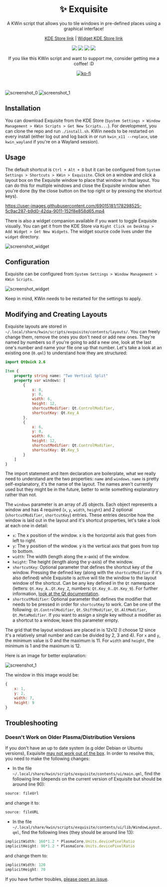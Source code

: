 <div align="center"> 
    
# ✨ Exquisite 
A KWin script that allows you to tile windows in pre-defined places using a graphical interface!
    
[KDE Store link](https://store.kde.org/p/1852610/) | [Widget KDE Store link](https://store.kde.org/p/1878384/)

![](https://img.shields.io/static/v1?style=for-the-badge&label=KWin&message=Script&color=blue&logo=kde)
![](https://img.shields.io/badge/Wayland-Ready-blue?style=for-the-badge&logo=linux)
![](https://img.shields.io/static/v1?style=for-the-badge&label=KDE%20Store&message=10K+%20Downloads&color=blue&logo=kde&logoColor=orange)
![](https://img.shields.io/static/v1?style=for-the-badge&label=Qt&message=QML&color=green&logo=qt)

If you like this KWin script and want to support me, consider getting me a coffee! :D

[![ko-fi](https://ko-fi.com/img/githubbutton_sm.svg)](https://ko-fi.com/B0B8FQ871)
    
</div>
<br>

![screenshot_0](https://github.com/qewer33/Exquisite/blob/main/assets/screenshot_0.png?raw=true)
![screenshot_1](https://github.com/qewer33/Exquisite/blob/main/assets/screenshot_1.png?raw=true)

## Installation

You can download Exquisite from the KDE Store (`System Settings > Window Management > KWin Scripts > Get New Scripts...`). For development, you can clone the repo and run `./install.sh`. KWin needs to be restarted on every install (either log out and log back in or run `kwin_x11 --replace`, use `kwin_wayland` if you're on a Wayland session).

## Usage

The default shortcut is `Ctrl + Alt + D` but it can be configured from `System Settings > Shortcuts > KWin > Exquisite`. Click on a window and click a layout box on the Exquisite window to place that window in that layout. You can do this for multiple windows and close the Exquisite window when you're done (by the close button on the top right or by pressing the shortcut keys).


https://user-images.githubusercontent.com/69015181/178298525-5c9ac287-b9d0-42da-9011-152f8e858d65.mp4


There is also a widget companion available if you want to toggle Exquisite visually. You can get it from the KDE Store via `Right Click on Desktop > Add Widget > Get New Widgets`. The widget source code lives under the `widget` directory.

![screenshot_widget](https://github.com/qewer33/Exquisite/blob/main/assets/screenshot_widget.png?raw=true)

## Configuration

Exquisite can be configured from `System Settings > Window Management > KWin Scripts`.

![screenshot_widget](https://github.com/qewer33/Exquisite/blob/main/assets/screenshot_preferences.png?raw=true)

Keep in mind, KWin needs to be restarted for the settings to apply.

## Modifying and Creating Layouts

Exquisite layouts are stored in `~/.local/share/kwin/scripts/exquisite/contents/layouts/`. You can freely change them, remove the ones you don't need or add new ones. They're named by numbers so if you're going to add a new one, look at the last one's number and name your file one up that number. Let's take a look at an existing one (`0.qml`) to understand how they are structured:

```qml
import QtQuick 2.6

Item {
    property string name: "Two Vertical Split"
    property var windows: [
        {
            x: 0,
            y: 0,
            width: 6,
            height: 12,
            shortcutModifier: Qt.ControlModifier,
            shortcutKey: Qt.Key_A
        },
        {
            x: 6,
            y: 0,
            width: 6,
            height: 12,
            shortcutModifier: Qt.ControlModifier,
            shortcutKey: Qt.Key_S
        }
    ]
}
```

The import statement and Item declaration are boilerplate, what we really need to understand are the two properties: `name` and `windows`. `name` is pretty self-explanatory, it's the name of the layout. The names aren't currently used but they might be in the future, better to write something explanatory rather than not.

The `windows` parameter is an array of JS objects. Each object represents a window and has 4 required (`x`, `y`, `width`, `height`) and 2 optional (`shortcutModifier`, `shortcutKey`) entries. These entries describe how the window is laid out in the layout and it's shortcut properties, let's take a look at each one in detail:

- `x`: The x position of the window. x is the horizontal axis that goes from left to right.
- `y`: The y position of the window. y is the vertical axis that goes from top to bottom.
- `width`: The width (length along the x-axis) of the window.
- `height`: The height (length along the y-axis) of the window.
- `shortcutKey`: Optional parameter that defines the shortcut key of the window. Pressing the defined key (along with the `shortcutModifier` if it's also defined) while Exquisite is active will tile the window to the layout window of the shortcut. Can be any key defined in the `Qt` namespace (letters: `Qt.Key_A`...`Qt.Key_Z`, numbers: `Qt.Key_0`...`Qt.Key_9`). For further information, [look at the Qt documentation](https://doc.qt.io/qt-5/qt.html#Key-enum).
- `shortcutModifier`: Optional parameter that defines the modifier that needs to be pressed in order for `shortcutKey` to work. Can be one of the following: `Qt.ControlModifier`, `Qt.ShiftModifier`, `Qt.AltModifier`, `Qt.MetaModifier`. If you want to assign a single key without a modifier as a shortcut to a window, leave this parameter empty.

The grid that the layout windows are placed in is 12x12 (I choose 12 since it's a relatively small number and can be divided by 2, 3 and 4). For `x` and `y`, the minimum value is 0 and the maximum is 11. For `width` and `height`, the minimum is 1 and the maximum is 12.

Here is an image for better explanation:

![screenshot_1](https://github.com/qewer33/Exquisite/blob/main/assets/layout_explanation.png?raw=true)

The window in this image would be:

```qml
{
    x: 1,
    y: 2,
    width: 7,
    height: 9
}
```
## Troubleshooting

### Doesn't Work on Older Plasma/Distribution Versions

If you don't have an up to date system (e.g older Debian or Ubuntu versions), Exquisite [may not work out of the box](https://github.com/qewer33/Exquisite/issues/10). In order to resolve this, you need to make the following changes:

- In the file `~/.local/share/kwin/scripts/exquisite/contents/ui/main.qml`, find the following line (depends on the current version of Exquisite but should be around line 90):
```qml
source: fileUrl
```
and change it to:
```qml
source: fileURL
```

- In the file `~/.local/share/kwin/scripts/exquisite/contents/ui/lib/WindowLayout.qml`, find the following lines (they should be around line 13):
```qml
implicitWidth: 160*1.2 * PlasmaCore.Units.devicePixelRatio
implicitHeight: 90*1.2 * PlasmaCore.Units.devicePixelRatio
```
and change them to:
```qml
implicitWidth: 120
implicitHeight: 70
```

If you have further troubles, [please open an issue](https://github.com/qewer33/Exquisite/issues/new).

